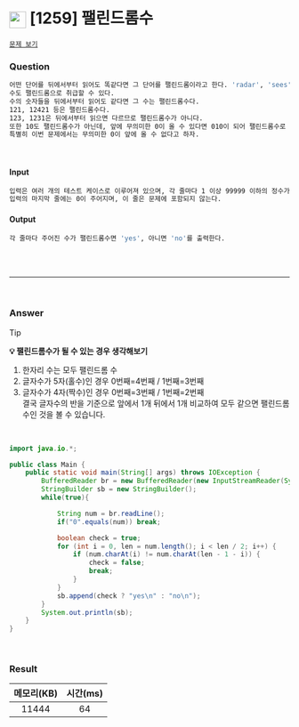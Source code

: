 <h1><img src="https://d2gd6pc034wcta.cloudfront.net/tier/5.svg" width="30" height="30" style="vertical-align: middle;"/> [1259] 팰린드롬수 </h1>

<a href="https://www.acmicpc.net/problem/1259" target="_black">``문제 보기``</a>  


<h3>Question</h3>

```bash
어떤 단어를 뒤에서부터 읽어도 똑같다면 그 단어를 팰린드롬이라고 한다. 'radar', 'sees'는 팰린드롬이다.
수도 팰린드롬으로 취급할 수 있다.
수의 숫자들을 뒤에서부터 읽어도 같다면 그 수는 팰린드롬수다.
121, 12421 등은 팰린드롬수다.
123, 1231은 뒤에서부터 읽으면 다르므로 팰린드롬수가 아니다.
또한 10도 팰린드롬수가 아닌데, 앞에 무의미한 0이 올 수 있다면 010이 되어 팰린드롬수로 취급할 수도 있지만,
특별히 이번 문제에서는 무의미한 0이 앞에 올 수 없다고 하자.
```
<br>

<h4>Input</h4>

```bash
입력은 여러 개의 테스트 케이스로 이루어져 있으며, 각 줄마다 1 이상 99999 이하의 정수가 주어진다.
입력의 마지막 줄에는 0이 주어지며, 이 줄은 문제에 포함되지 않는다.
```

<h4>Output</h4>

```bash
각 줄마다 주어진 수가 팰린드롬수면 'yes', 아니면 'no'를 출력한다.
```

<br><br>

<hr>

<br>

<h3>Answer</h3>

> [!TIP]  
> **💡 팰린드롬수가 될 수 있는 경우 생각해보기**  
> 1. 한자리 수는 모두 팰린드롬 수  
> 2. 글자수가 5자(홀수)인 경우 0번째=4번째 / 1번째=3번째 
> 3. 글자수가 4자(짝수)인 경우 0번째=3번째 / 1번째=2번째  
> 결국 글자수의 반을 기준으로 앞에서 1개 뒤에서 1개 비교하여 모두 같으면 팰린드롬수인 것을 볼 수 있습니다.
 

<br>

```java
import java.io.*;

public class Main {
    public static void main(String[] args) throws IOException {
        BufferedReader br = new BufferedReader(new InputStreamReader(System.in));
        StringBuilder sb = new StringBuilder();
        while(true){

            String num = br.readLine();
            if("0".equals(num)) break;

            boolean check = true;
            for (int i = 0, len = num.length(); i < len / 2; i++) {
                if (num.charAt(i) != num.charAt(len - 1 - i)) {
                    check = false;
                    break;
                }
            }
            sb.append(check ? "yes\n" : "no\n");
        }
        System.out.println(sb);
    }
}

```

<br>

<h3>Result</h3>

|메모리(KB)| 시간(ms)|
|:---:|:---:|
|11444|64|